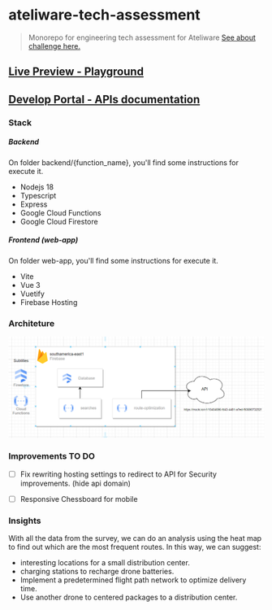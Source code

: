 # ateliware-tech-assessment

> Monorepo for engineering tech assessment for Ateliware [See about challenge here.](https://communication-assets.gupy.io/production/companies/44084/emails/1687282449394/9ff97070-9cbd-11ed-b349-6b03aae20a37/engineering_tech_assessment_2023_en.pdf)

## [Live Preview - Playground](https://ateliware-tech-assessment.web.app/)
## [Develop Portal - APIs documentation](https://ateliware-tech-assessment.web.app/developer-portal)

### Stack

##### Backend

On folder backend/{function_name}, you'll find some instructions for execute it.

- Nodejs 18
- Typescript
- Express
- Google Cloud Functions
- Google Cloud Firestore

##### Frontend (web-app)

On folder web-app, you'll find some instructions for execute it.

- Vite
- Vue 3
- Vuetify
- Firebase Hosting


### Architeture

![architeture](architecture-preview.PNG)

### Improvements TO DO

- [ ] Fix rewriting hosting settings to redirect to API for Security improvements. (hide api domain)
- [ ] Responsive Chessboard for mobile



### Insights

With all the data from the survey, we can do an analysis using the heat map to find out which are the most frequent routes.
In this way, we can suggest: 
 - interesting locations for a small distribution center.
 - charging stations to recharge drone batteries.
 - Implement a predetermined flight path network to optimize delivery time.
 - Use another drone to centered packages to a distribution center.





